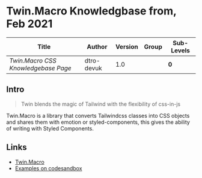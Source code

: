 # Twin.Macro Knowledgbase from, Feb 2021

| Title                               | Author     | Version | Group | Sub-Levels |
| ----------------------------------- | ---------- | ------- | ----- | ---------- |
| _Twin.Macro CSS Knowledgebase Page_ | dtro-devuk | 1.0     |       | **0**      |

## Intro

> Twin blends the magic of Tailwind with the flexibility of css-in-js

Twin.Macro is a library that converts Tailwindcss classes into CSS objects
and shares them with emotion or styled-components, this gives the ability of writing with Styled Components.

## Links

- [Twin.Macro](https://github.com/ben-rogerson/twin.macro)
- [Examples on codesandbox](https://codesandbox.io/examples/package/twin.macro)
